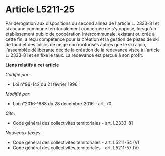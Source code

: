 # Article L5211-25

Par dérogation aux dispositions du second alinéa de l'article L. 2333-81 et si aucune commune territorialement concernée ne
s'y oppose, lorsqu'un établissement public de coopération intercommunale, existant ou créé à cette fin, a reçu compétence
pour la création et la gestion de pistes de ski de fond et des loisirs de neige non motorisés autres que le ski alpin,
l'assemblée délibérante décide la création de la redevance visée à l'article L. 2333-81 et en fixe le taux. La redevance est
perçue à son profit.

**Liens relatifs à cet article**

_Codifié par_:

  - Loi n°96-142 du 21 février 1996

_Modifié par_:

  - Loi n°2016-1888 du 28 décembre 2016 - art. 70

_Cite_:

  - Code général des collectivités territoriales - art. L2333-81

_Nouveaux textes_:

  - Code général des collectivités territoriales - art. L5211-54 (V)
  - Code général des collectivités territoriales - art. L5211-57 (V)
